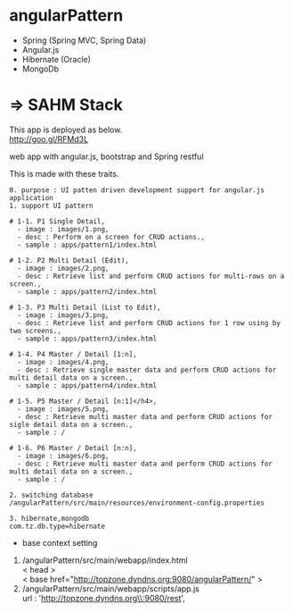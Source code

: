 angularPattern
=========

- Spring (Spring MVC, Spring Data)
- Angular.js 
- Hibernate (Oracle)
- MongoDb <br>
# => SAHM Stack

This app is deployed as below. <br>
http://goo.gl/RFMd3L

web app with angular.js, bootstrap and Spring restful

This is made with these traits.
	
	0. purpose : UI patten driven development support for angular.js application
	1. support UI pattern
	
	# 1-1. P1 Single Detail,
	  - image : images/1.png,
	  - desc : Perform on a screen for CRUD actions.,
	  - sample : apps/pattern1/index.html
	
	# 1-2. P2 Multi Detail (Edit),
	  - image : images/2.png,
	  - desc : Retrieve list and perform CRUD actions for multi-rows on a screen.,
	  - sample : apps/pattern2/index.html
	
	# 1-3. P3 Multi Detail (List to Edit),
	  - image : images/3.png,
	  - desc : Retrieve list and perform CRUD actions for 1 row using by two screens.,
	  - sample : apps/pattern3/index.html
	
	# 1-4. P4 Master / Detail [1:n],
	  - image : images/4.png,
	  - desc : Retrieve single master data and perform CRUD actions for multi detail data on a screen.,
	  - sample : apps/pattern4/index.html
	
	# 1-5. P5 Master / Detail [n:1]</h4>,
	  - image : images/5.png,
	  - desc : Retrieve multi master data and perform CRUD actions for sigle detail data on a screen.,
	  - sample : /
	
	# 1-6. P6 Master / Detail [n:n],
	  - image : images/6.png,
	  - desc : Retrieve multi master data and perform CRUD actions for multi detail data on a screen.,
	  - sample : /

	2. switching database
	/angularPattern/src/main/resources/environment-config.properties
	
	3. hibernate,mongodb
	com.tz.db.type=hibernate
	
* base context setting
1. /angularPattern/src/main/webapp/index.html <br>
  < head > <br>
  	< base href="http://topzone.dyndns.org:9080/angularPattern/" >
2. /angularPattern/src/main/webapp/scripts/app.js <br>
	url : 'http://topzone.dyndns.org\\:9080/rest',
	
	
	

